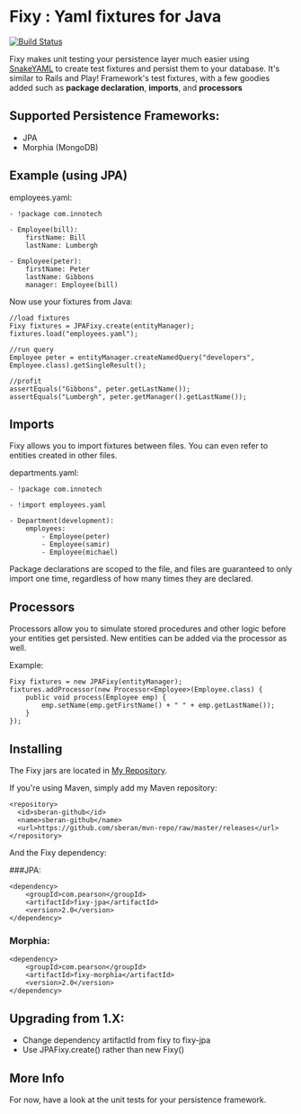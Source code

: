 Fixy : Yaml fixtures for Java
========
[![Build Status](https://secure.travis-ci.org/sberan/Fixy.png?branch=master)](http://travis-ci.org/sberan/Fixy)


Fixy makes unit testing your persistence layer much easier using [SnakeYAML](http://code.google.com/p/snakeyaml/) to
create test fixtures and persist them to your database. It's similar to Rails and Play! Framework's test 
fixtures, with a few goodies added such as **package declaration**, **imports**, and **processors**

Supported Persistence Frameworks:
---------------------------------
 - JPA
 - Morphia (MongoDB)


Example (using JPA)
------------
employees.yaml:

    - !package com.innotech
    
    - Employee(bill):
        firstName: Bill
        lastName: Lumbergh

    - Employee(peter):
        firstName: Peter
        lastName: Gibbons
        manager: Employee(bill)

Now use your fixtures from Java:

    //load fixtures
    Fixy fixtures = JPAFixy.create(entityManager);
    fixtures.load("employees.yaml");

    //run query
    Employee peter = entityManager.createNamedQuery("developers", Employee.class).getSingleResult();

    //profit
    assertEquals("Gibbons", peter.getLastName());
    assertEquals("Lumbergh", peter.getManager().getLastName());


Imports
-----------
Fixy allows you to import fixtures between files. You can even refer to entities created in other files.

departments.yaml:

    - !package com.innotech

    - !import employees.yaml

    - Department(development):
        employees:
            - Employee(peter)
            - Employee(samir)
            - Employee(michael)

Package declarations are scoped to the file, and files are guaranteed to only import one time, regardless of how many
times they are declared.

Processors
-------------
Processors allow you to simulate stored procedures and other logic before your entities get persisted.
New entities can be added via the processor as well.

Example:

    Fixy fixtures = new JPAFixy(entityManager);
    fixtures.addProcessor(new Processor<Employee>(Employee.class) {
        public void process(Employee emp) {
            emp.setName(emp.getFirstName() + " " + emp.getLastName());
        }
    });


Installing
---------------
The Fixy jars are located in [My Repository](https://github.com/sberan/mvn-repo/).

If you're using Maven, simply add my Maven repository:
   
    <repository>
      <id>sberan-github</id>
      <name>sberan-github</name>
      <url>https://github.com/sberan/mvn-repo/raw/master/releases</url>
    </repository>

And the Fixy dependency:

###JPA:

    <dependency>
        <groupId>com.pearson</groupId>
        <artifactId>fixy-jpa</artifactId>
        <version>2.0</version>
    </dependency>


### Morphia:

    <dependency>
        <groupId>com.pearson</groupId>
        <artifactId>fixy-morphia</artifactId>
        <version>2.0</version>
    </dependency>


Upgrading from 1.X:
-----------
  - Change dependency artifactId from fixy to fixy-jpa
  - Use JPAFixy.create() rather than new Fixy()

More Info
-----------

For now, have a look at the unit tests for your persistence framework.

